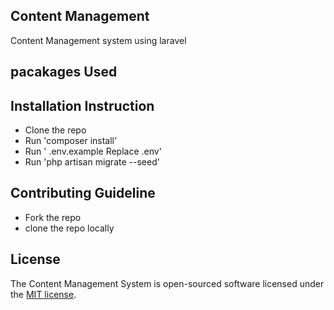 

## Content Management

Content Management system using laravel

## pacakages  Used

## Installation Instruction

- Clone the repo
- Run 'composer install'
- Run  ' .env.example Replace .env'
- Run 'php artisan migrate --seed'



## Contributing Guideline

- Fork the repo
- clone the repo locally


## License

The Content Management System is open-sourced software licensed under the [MIT license](https://opensource.org/licenses/MIT).
